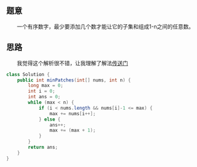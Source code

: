 ## 题意
　　一个有序数字，最少要添加几个数才能让它的子集和组成1-n之间的任意数。 
## 思路　
　　我觉得这个解析很不错，让我理解了解法[传送门](https://leetcode.com/problems/patching-array/discuss/196326/4ms-C%2B%2B-Greedy-solution-with-explanation%2B)
```java
class Solution {
    public int minPatches(int[] nums, int n) {
        long max = 0;
        int i = 0;
        int ans = 0;
        while (max < n) {
            if (i < nums.length && nums[i]-1 <= max) {
                max += nums[i++];
            } else {
                ans++;
                max += (max + 1);
            }
        }
        return ans;
    }
}
```